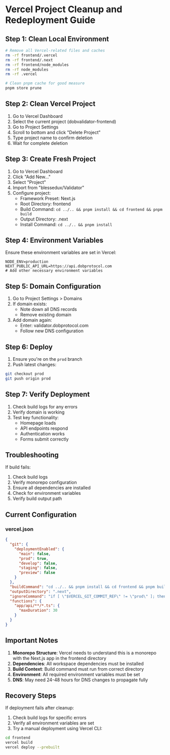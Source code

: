 # Vercel Project Cleanup and Redeployment Guide

## Step 1: Clean Local Environment

```bash
# Remove all Vercel-related files and caches
rm -rf frontend/.vercel
rm -rf frontend/.next
rm -rf frontend/node_modules
rm -rf node_modules
rm -rf .vercel

# Clean pnpm cache for good measure
pnpm store prune
```

## Step 2: Clean Vercel Project

1. Go to Vercel Dashboard
2. Select the current project (dobvalidator-frontend)
3. Go to Project Settings
4. Scroll to bottom and click "Delete Project"
5. Type project name to confirm deletion
6. Wait for complete deletion

## Step 3: Create Fresh Project

1. Go to Vercel Dashboard
2. Click "Add New..."
3. Select "Project"
4. Import from "blessedux/Validator"
5. Configure project:
   - Framework Preset: Next.js
   - Root Directory: frontend
   - Build Command: `cd ../.. && pnpm install && cd frontend && pnpm build`
   - Output Directory: .next
   - Install Command: `cd ../.. && pnpm install`

## Step 4: Environment Variables

Ensure these environment variables are set in Vercel:

```env
NODE_ENV=production
NEXT_PUBLIC_API_URL=https://api.dobprotocol.com
# Add other necessary environment variables
```

## Step 5: Domain Configuration

1. Go to Project Settings > Domains
2. If domain exists:
   - Note down all DNS records
   - Remove existing domain
3. Add domain again:
   - Enter: validator.dobprotocol.com
   - Follow new DNS configuration

## Step 6: Deploy

1. Ensure you're on the `prod` branch
2. Push latest changes:

```bash
git checkout prod
git push origin prod
```

## Step 7: Verify Deployment

1. Check build logs for any errors
2. Verify domain is working
3. Test key functionality:
   - Homepage loads
   - API endpoints respond
   - Authentication works
   - Forms submit correctly

## Troubleshooting

If build fails:

1. Check build logs
2. Verify monorepo configuration
3. Ensure all dependencies are installed
4. Check for environment variables
5. Verify build output path

## Current Configuration

### vercel.json

```json
{
  "git": {
    "deploymentEnabled": {
      "main": false,
      "prod": true,
      "develop": false,
      "staging": false,
      "preview": false
    }
  },
  "buildCommand": "cd ../.. && pnpm install && cd frontend && pnpm build",
  "outputDirectory": ".next",
  "ignoreCommand": "if [ \"$VERCEL_GIT_COMMIT_REF\" != \"prod\" ]; then echo '🚫 Skipping deployment for non-production branch: $VERCEL_GIT_COMMIT_REF'; exit 1; fi",
  "functions": {
    "app/api/**/*.ts": {
      "maxDuration": 30
    }
  }
}
```

## Important Notes

1. **Monorepo Structure**: Vercel needs to understand this is a monorepo with the Next.js app in the frontend directory
2. **Dependencies**: All workspace dependencies must be installed
3. **Build Context**: Build command must run from correct directory
4. **Environment**: All required environment variables must be set
5. **DNS**: May need 24-48 hours for DNS changes to propagate fully

## Recovery Steps

If deployment fails after cleanup:

1. Check build logs for specific errors
2. Verify all environment variables are set
3. Try a manual deployment using Vercel CLI:

```bash
cd frontend
vercel build
vercel deploy --prebuilt
```
